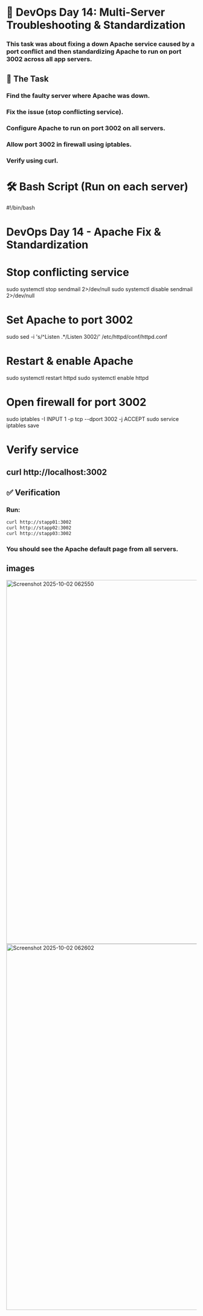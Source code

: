 # 🚀 DevOps Day 14: Multi-Server Troubleshooting & Standardization

### This task was about fixing a down Apache service caused by a port conflict and then standardizing Apache to run on port 3002 across all app servers.

## 🎯 The Task

### Find the faulty server where Apache was down.

### Fix the issue (stop conflicting service).

### Configure Apache to run on port 3002 on all servers.

### Allow port 3002 in firewall using iptables.

### Verify using curl.

# 🛠️ Bash Script (Run on each server)
#!/bin/bash
# DevOps Day 14 - Apache Fix & Standardization

# Stop conflicting service
sudo systemctl stop sendmail 2>/dev/null
sudo systemctl disable sendmail 2>/dev/null

# Set Apache to port 3002
sudo sed -i 's/^Listen .*/Listen 3002/' /etc/httpd/conf/httpd.conf

# Restart & enable Apache
sudo systemctl restart httpd
sudo systemctl enable httpd

# Open firewall for port 3002
sudo iptables -I INPUT 1 -p tcp --dport 3002 -j ACCEPT
sudo service iptables save

# Verify service
curl http://localhost:3002
---
## ✅ Verification

### Run:
```bash
curl http://stapp01:3002
curl http://stapp02:3002
curl http://stapp03:3002
```
### You should see the Apache default page from all servers.

## images
<img width="1919" height="964" alt="Screenshot 2025-10-02 062550" src="https://github.com/user-attachments/assets/1581c69e-772a-4798-8f3d-70e315977113" />
<img width="1919" height="970" alt="Screenshot 2025-10-02 062602" src="https://github.com/user-attachments/assets/b31873fe-5ee7-4b1f-a1da-22ecd4d57f16" />


